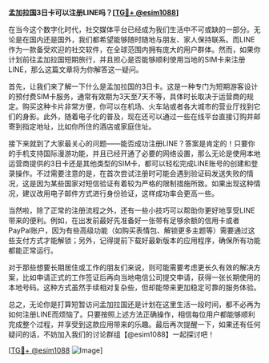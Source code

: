 **孟加拉国3日卡可以注册LINE吗？[[TG💪+ @esim1088](https://t.me/s/esim1088)]**

在当今这个数字化时代，社交媒体平台已经成为我们生活中不可或缺的一部分。无论是在国内还是国外，我们都希望能够随时随地与朋友、家人保持联系。而LINE作为一款备受欢迎的社交软件，在全球范围内拥有庞大的用户群体。然而，如果你计划前往孟加拉国短期旅行，并且担心是否能够顺利使用当地的SIM卡来注册LINE，那么这篇文章将为你解答这一疑问。

首先，让我们来了解一下什么是孟加拉国的3日卡。这是一种专门为短期游客设计的预付费SIM卡服务，通常有效期为3天至7天不等，具体时长取决于运营商的规定。购买这种卡片非常方便，你可以在机场、火车站或者各大城市的营业厅找到它们的身影。此外，随着电子化的普及，现在还可以通过一些在线平台直接订购并邮寄到指定地址，比如你所住的酒店或家庭住址。

接下来就到了大家最关心的问题——能否成功注册LINE？答案是肯定的！只要你的手机支持国际漫游功能，并且已经开通了必要的网络设置，那么无论是使用本地运营商提供的3日卡还是其他类型的SIM卡，都可以轻松完成LINE账号的创建和登录操作。不过需要注意的是，在首次尝试注册时可能会遇到验证码发送失败的情况，这是因为某些国家对短信验证有着较为严格的限制措施所致。如果出现这种情况，建议改用电子邮件方式进行身份验证，这样成功率会更高一些。

当然啦，除了正常的注册流程之外，还有一些小技巧可以帮助你更好地享受LINE带来的便利。例如，在出发前最好先准备好一张带有足够余额的信用卡或者PayPal账户，因为有些高级功能（如购买表情包、解锁更多主题等）需要通过这些支付方式才能解锁；另外，记得提前下载好最新版本的应用程序，确保所有功能都能正常运行。

对于那些想要长期居住或工作的朋友们来说，则可能需要考虑更长久有效的解决方案，比如申请正式的工作签证后再向当地电信公司提交申请，获得一张长期使用的本地号码。这种方式虽然手续相对复杂些，但却能带来更加稳定可靠的服务体验。

总之，无论你是打算短暂访问孟加拉国还是计划在这里生活一段时间，都不必再为如何注册LINE而烦恼了。只要按照上述方法正确操作，相信每位用户都能够顺利完成整个过程，并享受到这款应用带来的乐趣。最后再次提醒一下，如果还有任何疑问的话，不妨加入我们的讨论群组【@esim1088】一起探讨吧！

[[TG💪+ @esim1088](https://t.me/s/esim1088) ![Image](https://i.postimg.cc/4NQfJmqS/Snipaste-2025-05-13-00-14-12.png)]